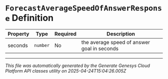 # `ForecastAverageSpeedOfAnswerResponse` Definition

| Property | Type | Required | Description |
|----------|------|----------|-------------|
| seconds | `number` | No | the average speed of answer goal in seconds |

---

*This file was automatically generated by the Generate Genesys Cloud Platform API classes utility on 2025-04-24T15:04:26.005Z*